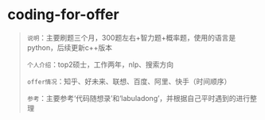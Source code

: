 # coding-for-offer

> `说明`：主要刷题三个月，300题左右+智力题+概率题，使用的语言是python，后续更新c++版本
>
> `个人介绍`：top2硕士，工作两年，nlp、搜索方向
>
> `offer情况`：知乎、好未来、联想、百度、阿里、快手（时间顺序）
>
> `参考`：主要参考‘代码随想录’和‘labuladong’，并根据自己平时遇到的进行整理
